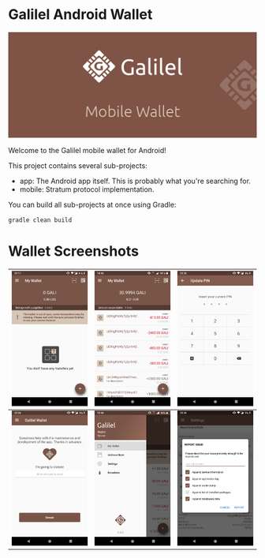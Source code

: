 # Galilel Android Wallet

![](doc/img/mobile_wallet.jpg)

Welcome to the Galilel mobile wallet for Android!

This project contains several sub-projects:

* app: The Android app itself. This is probably what you're searching for.
* mobile: Stratum protocol implementation.

You can build all sub-projects at once using Gradle:

```
gradle clean build
```

# Wallet Screenshots

| ![](doc/img/android_wallet_1.png) | ![](doc/img/android_wallet_2.png) | ![](doc/img/android_wallet_3.png) |
|-----------------------------------|-----------------------------------|-----------------------------------|
| ![](doc/img/android_wallet_4.png) | ![](doc/img/android_wallet_5.png) | ![](doc/img/android_wallet_6.png) |
